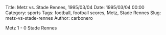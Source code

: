 Title: Metz vs. Stade Rennes, 1995/03/04
Date: 1995/03/04 00:00
Category: sports
Tags: football, football scores, Metz, Stade Rennes
Slug: metz-vs-stade-rennes
Author: carbonero


Metz 1 - 0 Stade Rennes
